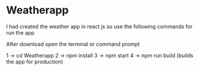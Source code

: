 # Weatherapp

I had created the weather app in react js so use the following commands for run the app 

After download open the terminal or command prompt 

1 -> cd Weatherapp
2 -> npm install
3 -> npm start
4 -> npm run build (builds the app for production)
